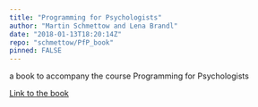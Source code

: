 ```yaml
---
title: "Programming for Psychologists"
author: "Martin Schmettow and Lena Brandl"
date: "2018-01-13T18:20:14Z"
repo: "schmettow/PfP_book"
pinned: FALSE
---
```


a book to accompany the course Programming for Psychologists

[Link to the book](https://bookdown.org/schmettow/PfP_Book/)
